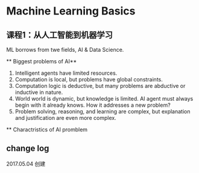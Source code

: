 # Machine Learning Basics

## 课程1：从人工智能到机器学习
ML borrows from twe fields, AI & Data Science.

** Biggest problems of AI**
1. Intelligent agents have limited resources.
2. Computation is local, but problems have global constraints.
3. Computation logic is deductive, but many problems are abductive or inductive in nature.
4. World world is dynamic, but knowledge is limited. AI agent must always begin with it already knows. How it addresses a new problem?
5. Problem solving, reasoning, and learning are complex, but explanation and justification are even more complex.


** Charactristics of AI promblem


## change log
2017.05.04 创建
